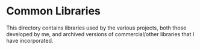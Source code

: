 # Common Libraries
This directory contains libraries used by the various projects, both those developed by me, and archived versions of commercial/other libraries that I have incorporated.
